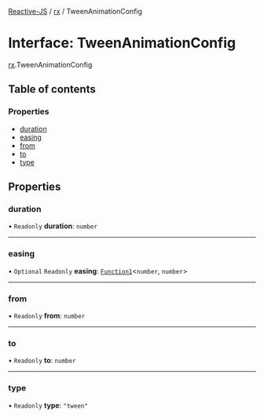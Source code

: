 [Reactive-JS](../README.md) / [rx](../modules/rx.md) / TweenAnimationConfig

# Interface: TweenAnimationConfig

[rx](../modules/rx.md).TweenAnimationConfig

## Table of contents

### Properties

- [duration](rx.TweenAnimationConfig.md#duration)
- [easing](rx.TweenAnimationConfig.md#easing)
- [from](rx.TweenAnimationConfig.md#from)
- [to](rx.TweenAnimationConfig.md#to)
- [type](rx.TweenAnimationConfig.md#type)

## Properties

### duration

• `Readonly` **duration**: `number`

___

### easing

• `Optional` `Readonly` **easing**: [`Function1`](../modules/functions.md#function1)<`number`, `number`\>

___

### from

• `Readonly` **from**: `number`

___

### to

• `Readonly` **to**: `number`

___

### type

• `Readonly` **type**: ``"tween"``
